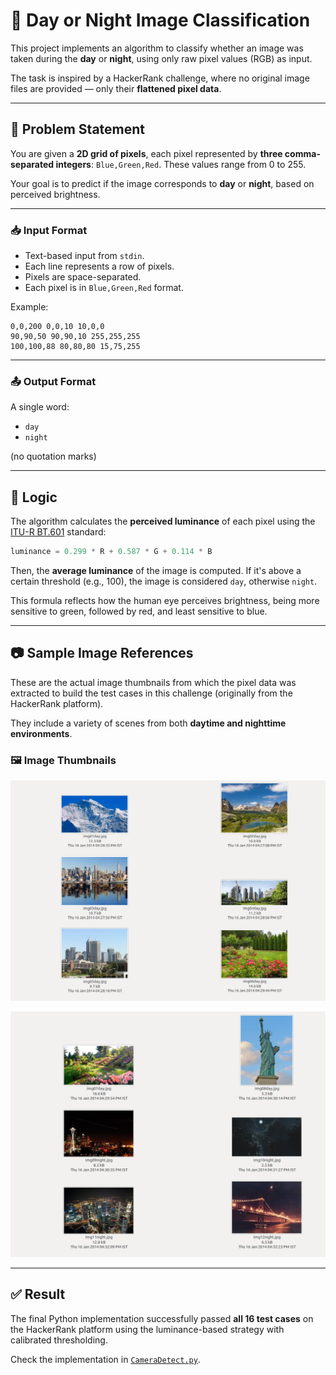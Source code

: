 # 🌅 Day or Night Image Classification

This project implements an algorithm to classify whether an image was taken during the **day** or **night**, using only raw pixel values (RGB) as input.

The task is inspired by a HackerRank challenge, where no original image files are provided — only their **flattened pixel data**.

---

## 🧩 Problem Statement

You are given a **2D grid of pixels**, each pixel represented by **three comma-separated integers**: `Blue,Green,Red`. These values range from 0 to 255.

Your goal is to predict if the image corresponds to **day** or **night**, based on perceived brightness.

---

### 📥 Input Format

- Text-based input from `stdin`.
- Each line represents a row of pixels.
- Pixels are space-separated.
- Each pixel is in `Blue,Green,Red` format.

Example:

```
0,0,200 0,0,10 10,0,0
90,90,50 90,90,10 255,255,255
100,100,88 80,80,80 15,75,255
```

---

### 📤 Output Format

A single word:

- `day`
- `night`

(no quotation marks)

---

## 🧠 Logic

The algorithm calculates the **perceived luminance** of each pixel using the [ITU-R BT.601](https://en.wikipedia.org/wiki/Rec._601) standard:

```python
luminance = 0.299 * R + 0.587 * G + 0.114 * B
```

Then, the **average luminance** of the image is computed. If it's above a certain threshold (e.g., 100), the image is considered `day`, otherwise `night`.

This formula reflects how the human eye perceives brightness, being more sensitive to green, followed by red, and least sensitive to blue.

---

## 📷 Sample Image References

These are the actual image thumbnails from which the pixel data was extracted to build the test cases in this challenge (originally from the HackerRank platform).

They include a variety of scenes from both **daytime and nighttime environments**.

### 🖼️ Image Thumbnails

![Example Images - Set 1](img2.png)

![Example Images - Set 2](img1.png)

---

## ✅ Result

The final Python implementation successfully passed **all 16 test cases** on the HackerRank platform using the luminance-based strategy with calibrated thresholding.

Check the implementation in [`CameraDetect.py`](CameraDetect.py).
